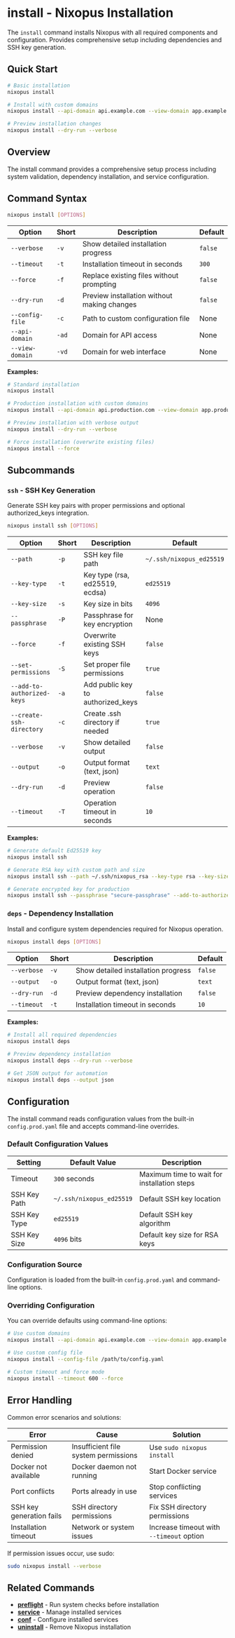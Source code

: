 # install - Nixopus Installation

The `install` command installs Nixopus with all required components and configuration. Provides comprehensive setup including dependencies and SSH key generation.

## Quick Start
```bash
# Basic installation
nixopus install

# Install with custom domains
nixopus install --api-domain api.example.com --view-domain app.example.com

# Preview installation changes
nixopus install --dry-run --verbose
```

## Overview

The install command provides a comprehensive setup process including system validation, dependency installation, and service configuration.

## Command Syntax

```bash
nixopus install [OPTIONS]
```

| Option | Short | Description | Default |
|--------|-------|-------------|---------|
| `--verbose` | `-v` | Show detailed installation progress | `false` |
| `--timeout` | `-t` | Installation timeout in seconds | `300` |
| `--force` | `-f` | Replace existing files without prompting | `false` |
| `--dry-run` | `-d` | Preview installation without making changes | `false` |
| `--config-file` | `-c` | Path to custom configuration file | None |
| `--api-domain` | `-ad` | Domain for API access | None |
| `--view-domain` | `-vd` | Domain for web interface | None |

**Examples:**

```bash
# Standard installation
nixopus install

# Production installation with custom domains
nixopus install --api-domain api.production.com --view-domain app.production.com --timeout 600

# Preview installation with verbose output
nixopus install --dry-run --verbose

# Force installation (overwrite existing files)
nixopus install --force
```

## Subcommands

### `ssh` - SSH Key Generation

Generate SSH key pairs with proper permissions and optional authorized_keys integration.

```bash
nixopus install ssh [OPTIONS]
```

| Option | Short | Description | Default |
|--------|-------|-------------|---------|
| `--path` | `-p` | SSH key file path | `~/.ssh/nixopus_ed25519` |
| `--key-type` | `-t` | Key type (rsa, ed25519, ecdsa) | `ed25519` |
| `--key-size` | `-s` | Key size in bits | `4096` |
| `--passphrase` | `-P` | Passphrase for key encryption | None |
| `--force` | `-f` | Overwrite existing SSH keys | `false` |
| `--set-permissions` | `-S` | Set proper file permissions | `true` |
| `--add-to-authorized-keys` | `-a` | Add public key to authorized_keys | `false` |
| `--create-ssh-directory` | `-c` | Create .ssh directory if needed | `true` |
| `--verbose` | `-v` | Show detailed output | `false` |
| `--output` | `-o` | Output format (text, json) | `text` |
| `--dry-run` | `-d` | Preview operation | `false` |
| `--timeout` | `-T` | Operation timeout in seconds | `10` |

**Examples:**

```bash
# Generate default Ed25519 key
nixopus install ssh

# Generate RSA key with custom path and size
nixopus install ssh --path ~/.ssh/nixopus_rsa --key-type rsa --key-size 4096

# Generate encrypted key for production
nixopus install ssh --passphrase "secure-passphrase" --add-to-authorized-keys
```

### `deps` - Dependency Installation

Install and configure system dependencies required for Nixopus operation.

```bash
nixopus install deps [OPTIONS]
```

| Option | Short | Description | Default |
|--------|-------|-------------|---------|
| `--verbose` | `-v` | Show detailed installation progress | `false` |
| `--output` | `-o` | Output format (text, json) | `text` |
| `--dry-run` | `-d` | Preview dependency installation | `false` |
| `--timeout` | `-t` | Installation timeout in seconds | `10` |

**Examples:**

```bash
# Install all required dependencies
nixopus install deps

# Preview dependency installation
nixopus install deps --dry-run --verbose

# Get JSON output for automation
nixopus install deps --output json
```

## Configuration

The install command reads configuration values from the built-in `config.prod.yaml` file and accepts command-line overrides.

### Default Configuration Values

| Setting | Default Value | Description |
|---------|---------------|-------------|
| Timeout | `300` seconds | Maximum time to wait for installation steps |
| SSH Key Path | `~/.ssh/nixopus_ed25519` | Default SSH key location |
| SSH Key Type | `ed25519` | Default SSH key algorithm |
| SSH Key Size | `4096` bits | Default key size for RSA keys |

### Configuration Source

Configuration is loaded from the built-in `config.prod.yaml` and command-line options.

### Overriding Configuration

You can override defaults using command-line options:

```bash
# Use custom domains
nixopus install --api-domain api.example.com --view-domain app.example.com

# Use custom config file
nixopus install --config-file /path/to/config.yaml

# Custom timeout and force mode
nixopus install --timeout 600 --force
```

## Error Handling

Common error scenarios and solutions:

| Error | Cause | Solution |
|-------|-------|----------|
| Permission denied | Insufficient file system permissions | Use `sudo nixopus install` |
| Docker not available | Docker daemon not running | Start Docker service |
| Port conflicts | Ports already in use | Stop conflicting services |
| SSH key generation fails | SSH directory permissions | Fix SSH directory permissions |
| Installation timeout | Network or system issues | Increase timeout with `--timeout` option |

If permission issues occur, use sudo:
```bash
sudo nixopus install --verbose
```

## Related Commands

- **[preflight](./preflight.md)** - Run system checks before installation
- **[service](./service.md)** - Manage installed services
- **[conf](./conf.md)** - Configure installed services
- **[uninstall](./uninstall.md)** - Remove Nixopus installation